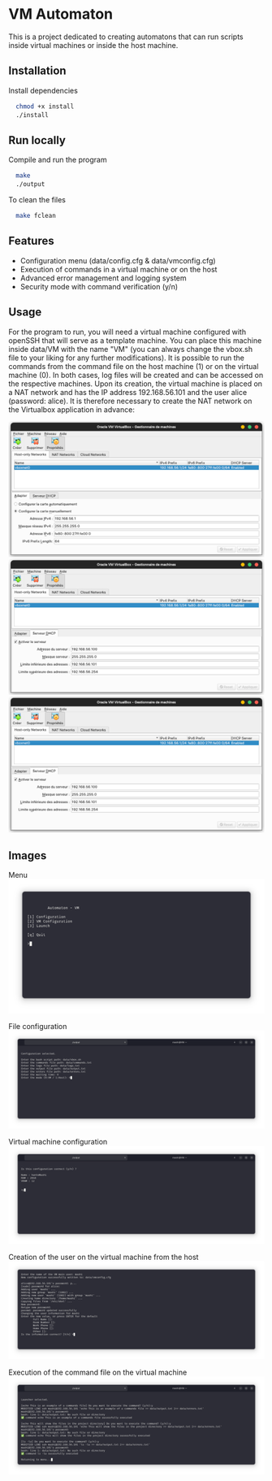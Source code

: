 # VM Automaton

This is a project dedicated to creating automatons that can run scripts inside virtual machines or inside the host machine.

## Installation

Install dependencies

```bash
  chmod +x install
  ./install
```
    
## Run locally

Compile and run the program

```bash
  make
  ./output

```

To clean the files
```bash
  make fclean

```

## Features

- Configuration menu (data/config.cfg & data/vmconfig.cfg)
- Execution of commands in a virtual machine or on the host
- Advanced error management and logging system
- Security mode with command verification (y/n)

## Usage

For the program to run, you will need a virtual machine configured with openSSH that will serve as a template machine. You can place this machine inside data/VM with the name "VM" (you can always change the vbox.sh file to your liking for any further modifications).
It is possible to run the commands from the command file on the host machine (1) or on the virtual machine (0). 
In both cases, log files will be created and can be accessed on the respective machines.
Upon its creation, the virtual machine is placed on a NAT network and has the IP address 192.168.56.101 and the user alice (password: alice).
It is therefore necessary to create the NAT network on the Virtualbox application in advance:

![Logo](img/c1.png)
![Logo](img/c2.png)
![Logo](img/c3.png)

## Images 

Menu
![Logo](img/1.png)

File configuration
![Logo](img/2.png)

Virtual machine configuration
![Logo](img/3.png)

Creation of the user on the virtual machine from the host
![Logo](img/4.png)

Execution of the command file on the virtual machine
![Logo](img/5.png)
